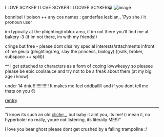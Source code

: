 I LOVE SCYKER I LOVE SCYKER I LOOVEE SCYKER😭
![image](https://github.com/user-attachments/assets/e2e9d9a6-f83c-45f0-8471-466dc10c44d7)



bonnibel / poison ++ any cos names : genderfae lesbian,, 17yo she / it pronoun user

im typically at the phighting/roblox area, if im not there you'll find me at bakery :3 (if im not there, im with my friends!)

cringe but free - please dont diss my special interests/attachments infront of me geulp (phighting/reg, slay the princess, biology) ((valk, broker, subspace ++ split))

^^ i get attached to characters as a form of coping lowwkeeyy so pleasee please be epic coolsauce and try not to be a freak about them (at my big age i know)

under 14 dniuf!!!!!!!!!!!! It makes me feel oddballlll and if you dont tell me thats on you 😓

[rentry](https://rentry.co/diallup)

---

"i know its such an old [cliche,,,](https://open.spotify.com/track/4atoVaweAZGR0nEUZseIC0?si=2b40f662ff934d37) but baby it aint you, its me! (i mean it, no hyperbole! no really, youre not listening, its literally ME!!)"

i love you bear ghost please dont get crushed by a falling trampoline :/
